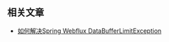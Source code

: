 ## 相关文章

+ [如何解决Spring Webflux DataBufferLimitException](docs/如何解决Spring-Webflux-DataBufferLimitException.md)